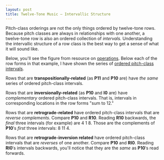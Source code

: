 ```yaml
---
layout: post
title: Twelve-Tone Music — Intervallic Structure
---
```


Pitch-class orderings are not the only things ordered by twelve-tone rows. Because pitch classes are always in relationships with one another, a twelve-tone row is also an ordered collection of *intervals.* Understanding the intervallic structure of a row class is the best way to get a sense of what it will sound like.    

Below, you'll see the figure from resource on [operations](twelveToneOperations.html). Below each of the row forms in that example, I have shown the series of [ordered pitch-class intervals](interval(Class).html).

Rows that are **transpositionally-related** (as **P11** and **P10** are) have _the same_ series of ordered pitch-class intervals.

Rows that are **inversionally-related** (as **P10** and **I0** are) have *complementary* ordered pitch-class intervals. That is, intervals in corresponding locations in the row forms "sum to 12."

Rows that are **retrograde-related** have ordered pitch-class intervals that are _reverse complements_. Compare **P10** and **R10**. Reading **R10** backwards, the *final* three intervals (for example) are 4 1 8. Those are the complements of **P10**′s *first* three intervals: 8 11 4.

Rows that are **retrograde-inversion related** have ordered pitch-class intervals that are _reverses_ of one another. Compare **P10** and **RI0**. Reading **RI0**′s intervals backwards, you'll notice that they are the _same_ as **P10**′s read forwards.
